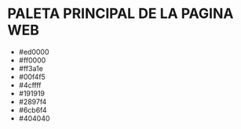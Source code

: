 # PALETA PRINCIPAL DE LA PAGINA WEB
- #ed0000
- #ff0000
- #ff3a1e
- #00f4f5
- #4cffff
- #191919
- #2897f4
- #6cb6f4
- #404040

